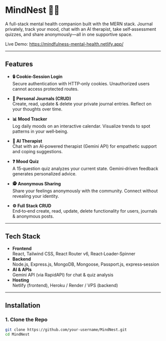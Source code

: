 # MindNest 🧠💚

A full-stack mental health companion built with the MERN stack. Journal privately, track your mood, chat with an AI therapist, take self‑assessment quizzes, and share anonymously—all in one supportive space.

Live Demo: https://mindfulness-mental-health.netlify.app/

---

## Features

- **🔒 Cookie‑Session Login**  
  Secure authentication with HTTP‑only cookies. Unauthorized users cannot access protected routes.

- **📔 Personal Journals (CRUD)**  
  Create, read, update & delete your private journal entries. Reflect on your thoughts over time.

- **📊 Mood Tracker**  
  Log daily moods on an interactive calendar. Visualize trends to spot patterns in your well‑being.

- **🤖 AI Therapist**  
  Chat with an AI‑powered therapist (Gemini API) for empathetic support and coping suggestions.

- **❓ Mood Quiz**  
  A 15‑question quiz analyzes your current state. Gemini‑driven feedback generates personalized advice.

- **🕵️ Anonymous Sharing**  
  Share your feelings anonymously with the community. Connect without revealing your identity.

- **⚙️ Full Stack CRUD**  
  End‑to‑end create, read, update, delete functionality for users, journals & anonymous posts.

---

## Tech Stack

- **Frontend**  
  React, Tailwind CSS, React Router v6, React‑Loader‑Spinner  
- **Backend**  
  Node.js, Express.js, MongoDB, Mongoose, Passport.js, express‑session  
- **AI & APIs**  
  Gemini API (via RapidAPI) for chat & quiz analysis  
- **Hosting**  
  Netlify (frontend), Heroku / Render / VPS (backend)  

---

## Installation

### 1. Clone the Repo

```bash
git clone https://github.com/your-username/MindNest.git
cd MindNest
